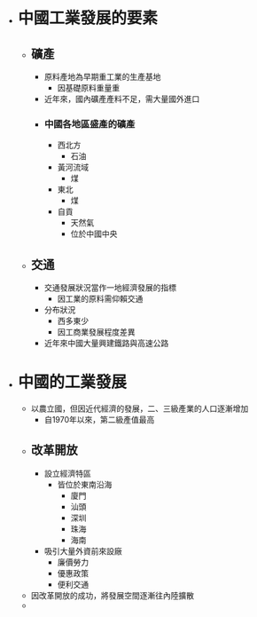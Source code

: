 - # 中國工業發展的要素
	- ## 礦產
		- 原料產地為早期重工業的生產基地
			- 因基礎原料重量重
		- 近年來，國內礦產產料不足，需大量國外進口
		- ### 中國各地區盛產的礦產
			- 西北方
				- 石油
			- 黃河流域
				- 煤
			- 東北
				- 煤
			- 自貢
				- 天然氣
				- 位於中國中央
	- ## 交通
		- 交通發展狀況當作一地經濟發展的指標
			- 因工業的原料需仰賴交通
		- 分布狀況
			- 西多東少
			- 因工商業發展程度差異
		- 近年來中國大量興建鐵路與高速公路
- # 中國的工業發展
	- 以農立國，但因近代經濟的發展，二、三級產業的人口逐漸增加
		- 自1970年以來，第二級產值最高
	- ## 改革開放
		- 設立經濟特區
			- 皆位於東南沿海
				- 廈門
				- 汕頭
				- 深圳
				- 珠海
				- 海南
		- 吸引大量外資前來設廠
			- 廉價勞力
			- 優惠政策
			- 便利交通
	- 因改革開放的成功，將發展空間逐漸往內陸擴散
	-